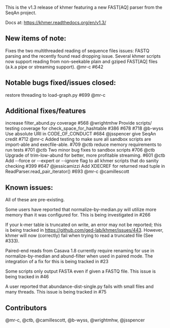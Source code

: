 This is the v1.3 release of khmer featuring a new FAST[AQ] parser from the
SeqAn project.

Docs at: https://khmer.readthedocs.org/en/v1.3/

## New items of note:

Fixes the two multithreaded reading of sequence files issues: FASTQ parsing and
the recently found read dropping issue. Several khmer scripts now support
reading from non-seekable plain and gziped FAST[AQ] files (a.k.a pipe or
streaming support). @mr-c #642

## Notable bugs fixed/issues closed:

restore threading to load-graph.py #699 @mr-c

## Additional fixes/features

increase filter_abund.py coverage #568 @wrightmhw 
Provide scripts/ testing coverage for check_space_for_hashtable #386 #678 #718
@b-wyss 
Use absolute URI in CODE_OF_CONDUCT #684 @jsspencer 
give SeqAn credit #712 @mr-c
Added testing to make sure all sandbox scripts are import-able and
execfile-able. #709 @ctb 
reduce memory requirements to run tests #701 @ctb 
Two minor bug fixes to sandbox scripts #706 @ctb 
Upgrade of trim-low-abund for better, more profitable streaming. #601 @ctb
Add --force or --expert or --ignore flag to all khmer scripts that do sanity
checking #399 #647 @jessicamizzi 
Add XDECREF for returned read tuple in ReadParser.read_pair_iterator() #693
@mr-c @camillescott 

## Known issues:

All of these are pre-existing.

Some users have reported that normalize-by-median.py will utilize more memory
than it was configured for. This is being investigated in #266

If your k-mer table is truncated on write, an error may not be reported; this
is being tracked in https://github.com/ged-lab/khmer/issues/443. However, khmer
will now (correctly) fail when trying to read a truncated file (See #333).

Paired-end reads from Casava 1.8 currently require renaming for use in
normalize-by-median and abund-filter when used in paired mode. The integration
of a fix for this is being tracked in #23

Some scripts only output FASTA even if given a FASTQ file. This issue is being
tracked in #46

A user reported that abundance-dist-single.py fails with small files and many
threads. This issue is being tracked in #75

## Contributors

@mr-c, @ctb, @camillescott, @b-wyss, @wrightmhw, @jsspencer 
